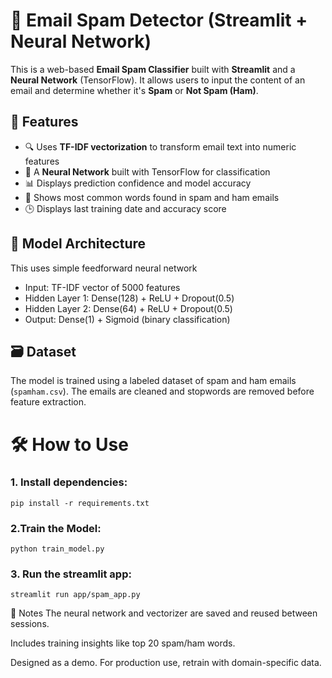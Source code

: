 # 📧 Email Spam Detector (Streamlit + Neural Network)

This is a web-based **Email Spam Classifier** built with **Streamlit** and a **Neural Network** (TensorFlow). It allows users to input the content of an email and determine whether it's **Spam** or **Not Spam (Ham)**.

## 🚀 Features

- 🔍 Uses **TF-IDF vectorization** to transform email text into numeric features
- 🤖 A **Neural Network** built with TensorFlow for classification
- 📊 Displays prediction confidence and model accuracy
- 🧠 Shows most common words found in spam and ham emails
- 🕒 Displays last training date and accuracy score

## 🧠 Model Architecture
This uses simple feedforward neural network
- Input: TF-IDF vector of 5000 features
- Hidden Layer 1: Dense(128) + ReLU + Dropout(0.5)
- Hidden Layer 2: Dense(64) + ReLU + Dropout(0.5)
- Output: Dense(1) + Sigmoid (binary classification)

## 🗃️ Dataset

The model is trained using a labeled dataset of spam and ham emails (`spamham.csv`). The emails are cleaned and stopwords are removed before feature extraction.



# 🛠️ How to Use

### 1. Install dependencies:

```
pip install -r requirements.txt
```

### 2.Train the Model:

```
python train_model.py
```

### 3. Run the streamlit app:

```
streamlit run app/spam_app.py
```

📌 Notes
The neural network and vectorizer are saved and reused between sessions.

Includes training insights like top 20 spam/ham words.

Designed as a demo. For production use, retrain with domain-specific data.
